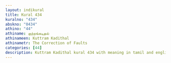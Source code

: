 ```yaml
---
layout: indikural
title: Kural 434
kuralno: "434"
abskno: "0434"
athino: "44"
athiname: குற்றங்கடிதல்
athinameen: Kuttram Kadithal
athinametr: The Correction of Faults
categories: [44]
description: Kuttram Kadithal kural 434 with meaning in tamil and english 
---
```


